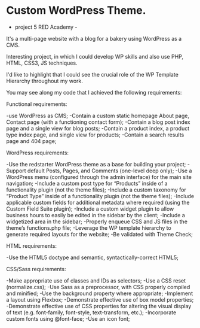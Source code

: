 # Custom WordPress Theme. 
- project 5 RED Academy -  

It's a multi-page website with a blog for a bakery using WordPress as a CMS.

Interesting project, in which I could develop WP skills and also use PHP, HTML, CSS3, JS techniques.

I'd like to highlight that I could see the crucial role of the WP Template Hierarchy throughout my work.

You may see along my code that I achieved the following requirements:

Functional requirements:

-use WordPress as CMS;
-Contain a custom static homepage About page, Contact page (with a functioning contact form);
-Contain a blog post index page and a single view for blog posts;
-Contain a product index, a product type index page, and single view for products;
-Contain a search results page and 404 page;

WordPress requirements:

-Use the redstarter WordPress theme as a base for building your project;
-Support default Posts, Pages, and Comments (one-level deep only);
-Use a WordPress menu (configured through the admin interface) for the main site navigation;
-Include a custom post type for “Products” inside of a functionality plugin (not the theme files);
-Include a custom taxonomy for “Product Type” inside of a functionality plugin (not the theme files);
-Include applicable custom fields for additional metadata where required (using the Custom Field Suite plugin);
-Include a custom widget plugin to allow business hours to easily be edited in the sidebar by the client;
-Include a widgetized area in the sidebar;
-Properly enqueue CSS and JS files in the theme’s functions.php file;
-Leverage the WP template hierarchy to generate required layouts for the website;
-Be validated with Theme Check;

HTML requirements:

-Use the HTML5 doctype and semantic, syntactically-correct HTML5;

CSS/Sass requirements:

-Make appropriate use of classes and IDs as selectors;
-Use a CSS reset (normalize.css); 
-Use Sass as a preprocessor, with CSS properly compiled and minified;
-Use the background property where appropriate;
-Implement a layout using Flexbox;
-Demonstrate effective use of box model properties;
-Demonstrate effective use of CSS properties for altering the visual display of text (e.g. font-family, font-style, text-transform, etc.);
-Incorporate custom fonts using @font-face;
-Use an icon font;
